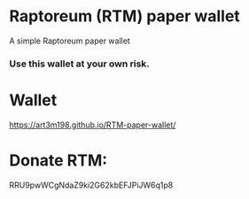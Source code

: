# Raptoreum (RTM) paper wallet
A simple Raptoreum paper wallet

### Use this wallet at your own risk.

# Wallet
https://art3m198.github.io/RTM-paper-wallet/

# Donate RTM: 
RRU9pwWCgNdaZ9ki2G62kbEFJPiJW6q1p8

